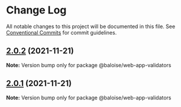# Change Log

All notable changes to this project will be documented in this file.
See [Conventional Commits](https://conventionalcommits.org) for commit guidelines.

## [2.0.2](https://github.com/baloise/web-app-utils/compare/v2.0.1...v2.0.2) (2021-11-21)

**Note:** Version bump only for package @baloise/web-app-validators





## [2.0.1](https://github.com/baloise/web-app-utils/compare/v2.0.0...v2.0.1) (2021-11-21)

**Note:** Version bump only for package @baloise/web-app-validators
